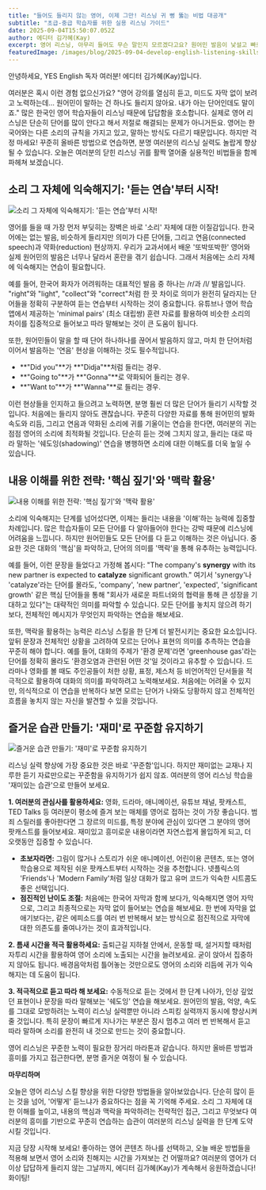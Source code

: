 ```yaml
---
title: "들어도 들리지 않는 영어, 이제 그만! 리스닝 귀 뻥 뚫는 비법 대공개"
subtitle: "초급-중급 학습자를 위한 실용 리스닝 가이드"
date: 2025-09-04T15:50:07.052Z
author: 에디터 김가혜(Kay)
excerpt: 영어 리스닝, 아무리 들어도 무슨 말인지 모르겠다고요? 원어민 발음이 낯설고 빠르게 느껴져 좌절하고 있다면 이 글을 주목하세요. 소리부터 내용 이해까지, 리스닝 스킬을 효과적으로 향상시킬 수 있는 실용적인 방법들을 알려드립니다.
featuredImage: /images/blog/2025-09-04-develop-english-listening-skills.jpg
---
```


안녕하세요, YES English 독자 여러분! 에디터 김가혜(Kay)입니다.

여러분은 혹시 이런 경험 없으신가요? "영어 강의를 열심히 듣고, 미드도 자막 없이 보려고 노력하는데… 원어민이 말하는 건 하나도 들리지 않아요. 내가 아는 단어인데도 말이죠." 많은 한국인 영어 학습자들이 리스닝 때문에 답답함을 호소합니다. 실제로 영어 리스닝은 단순히 단어를 많이 안다고 해서 저절로 해결되는 문제가 아니거든요. 영어는 한국어와는 다른 소리의 규칙을 가지고 있고, 말하는 방식도 다르기 때문입니다. 하지만 걱정 마세요! 꾸준히 올바른 방법으로 연습하면, 분명 여러분의 리스닝 실력도 놀랍게 향상될 수 있습니다. 오늘은 여러분의 닫힌 리스닝 귀를 활짝 열어줄 실용적인 비법들을 함께 파헤쳐 보겠습니다.

## 소리 그 자체에 익숙해지기: '듣는 연습'부터 시작!

![소리 그 자체에 익숙해지기: '듣는 연습'부터 시작!](/images/blog/2025-09-04-develop-english-listening-skills-h2-1.jpg)

영어를 들을 때 가장 먼저 부딪히는 장벽은 바로 '소리' 자체에 대한 이질감입니다. 한국어에는 없는 발음, 비슷하게 들리지만 의미가 다른 단어들, 그리고 연음(connected speech)과 약화(reduction) 현상까지. 우리가 교과서에서 배운 '또박또박한' 영어와 실제 원어민의 발음은 너무나 달라서 혼란을 겪기 쉽습니다. 그래서 처음에는 소리 자체에 익숙해지는 연습이 필요합니다.

예를 들어, 한국어 화자가 어려워하는 대표적인 발음 중 하나는 /r/과 /l/ 발음입니다. "right"와 "light", "collect"와 "correct"처럼 한 끗 차이로 의미가 완전히 달라지는 단어들을 정확히 구분하여 듣는 연습부터 시작하는 것이 중요합니다. 유튜브나 영어 학습 앱에서 제공하는 'minimal pairs' (최소 대립쌍) 훈련 자료를 활용하여 비슷한 소리의 차이를 집중적으로 들어보고 따라 말해보는 것이 큰 도움이 됩니다.

또한, 원어민들이 말을 할 때 단어 하나하나를 끊어서 발음하지 않고, 마치 한 단어처럼 이어서 발음하는 '연음' 현상을 이해하는 것도 필수적입니다.
*   **"Did you"**가 **"Didja"**처럼 들리는 경우.
*   **"Going to"**가 **"Gonna"**로 약화되어 들리는 경우.
*   **"Want to"**가 **"Wanna"**로 들리는 경우.

이런 현상들을 인지하고 들으려고 노력하면, 분명 훨씬 더 많은 단어가 들리기 시작할 것입니다. 처음에는 들리지 않아도 괜찮습니다. 꾸준히 다양한 자료를 통해 원어민의 발화 속도와 리듬, 그리고 연음과 약화된 소리에 귀를 기울이는 연습을 한다면, 여러분의 귀는 점점 영어의 소리에 최적화될 것입니다. 단순히 듣는 것에 그치지 않고, 들리는 대로 따라 말하는 '쉐도잉(shadowing)' 연습을 병행하면 소리에 대한 이해도를 더욱 높일 수 있습니다.

## 내용 이해를 위한 전략: '핵심 짚기'와 '맥락 활용'

![내용 이해를 위한 전략: '핵심 짚기'와 '맥락 활용'](/images/blog/2025-09-04-develop-english-listening-skills-h2-2.jpg)

소리에 익숙해지는 단계를 넘어섰다면, 이제는 들리는 내용을 '이해'하는 능력에 집중할 차례입니다. 많은 학습자들이 모든 단어를 다 알아들어야 한다는 강박 때문에 리스닝에 어려움을 느낍니다. 하지만 원어민들도 모든 단어를 다 듣고 이해하는 것은 아닙니다. 중요한 것은 대화의 '핵심'을 파악하고, 단어의 의미를 '맥락'을 통해 유추하는 능력입니다.

예를 들어, 이런 문장을 들었다고 가정해 봅시다: "The company's **synergy** with its new partner is expected to **catalyze** significant growth." 여기서 'synergy'나 'catalyze'라는 단어를 몰라도, 'company', 'new partner', 'expected', 'significant growth' 같은 핵심 단어들을 통해 "회사가 새로운 파트너와의 협력을 통해 큰 성장을 기대하고 있다"는 대략적인 의미를 파악할 수 있습니다. 모든 단어를 놓치지 않으려 하기보다, 전체적인 메시지가 무엇인지 파악하는 연습을 해보세요.

또한, 맥락을 활용하는 능력은 리스닝 스킬을 한 단계 더 발전시키는 중요한 요소입니다. 앞뒤 문장과 전체적인 상황을 고려하여 모르는 단어나 표현의 의미를 추측하는 연습을 꾸준히 해야 합니다. 예를 들어, 대화의 주제가 '환경 문제'라면 'greenhouse gas'라는 단어를 정확히 몰라도 '환경오염과 관련된 어떤 것'일 것이라고 유추할 수 있습니다. 드라마나 영화를 볼 때도 주인공들이 처한 상황, 표정, 제스처 등 비언어적인 단서들을 적극적으로 활용하여 대화의 의미를 파악하려고 노력해보세요. 처음에는 어려울 수 있지만, 의식적으로 이 연습을 반복하다 보면 모르는 단어가 나와도 당황하지 않고 전체적인 흐름을 놓치지 않는 자신을 발견할 수 있을 것입니다.

## 즐거운 습관 만들기: '재미'로 꾸준함 유지하기

![즐거운 습관 만들기: '재미'로 꾸준함 유지하기](/images/blog/2025-09-04-develop-english-listening-skills-h2-3.jpg)

리스닝 실력 향상에 가장 중요한 것은 바로 '꾸준함'입니다. 하지만 재미없는 교재나 지루한 듣기 자료만으로는 꾸준함을 유지하기가 쉽지 않죠. 여러분의 영어 리스닝 학습을 '재미있는 습관'으로 만들어 보세요.

**1. 여러분의 관심사를 활용하세요:**
영화, 드라마, 애니메이션, 유튜브 채널, 팟캐스트, TED Talks 등 여러분이 평소에 즐겨 보는 매체를 영어로 접하는 것이 가장 좋습니다. 범죄 스릴러를 좋아한다면 그 장르의 미드를, 특정 분야에 관심이 있다면 그 분야의 영어 팟캐스트를 들어보세요. 재미있고 흥미로운 내용이라면 자연스럽게 몰입하게 되고, 더 오랫동안 집중할 수 있습니다.

*   **초보자라면:** 그림이 많거나 스토리가 쉬운 애니메이션, 어린이용 콘텐츠, 또는 영어 학습용으로 제작된 쉬운 팟캐스트부터 시작하는 것을 추천합니다. 넷플릭스의 'Friends'나 'Modern Family'처럼 일상 대화가 많고 유머 코드가 익숙한 시트콤도 좋은 선택입니다.
*   **점진적인 난이도 조절:** 처음에는 한국어 자막과 함께 보다가, 익숙해지면 영어 자막으로, 그리고 최종적으로는 자막 없이 들어보는 연습을 해보세요. 한 번에 자막을 없애기보다는, 같은 에피소드를 여러 번 반복해서 보는 방식으로 점진적으로 자막에 대한 의존도를 줄여나가는 것이 효과적입니다.

**2. 틈새 시간을 적극 활용하세요:**
출퇴근길 지하철 안에서, 운동할 때, 설거지할 때처럼 자투리 시간을 활용하여 영어 소리에 노출되는 시간을 늘려보세요. 굳이 앉아서 집중하지 않아도 됩니다. 배경음악처럼 틀어놓는 것만으로도 영어의 소리와 리듬에 귀가 익숙해지는 데 도움이 됩니다.

**3. 적극적으로 듣고 따라 해 보세요:**
수동적으로 듣는 것에서 한 단계 나아가, 인상 깊었던 표현이나 문장을 따라 말해보는 '쉐도잉' 연습을 해보세요. 원어민의 발음, 억양, 속도를 그대로 모방하려는 노력이 리스닝 실력뿐만 아니라 스피킹 실력까지 동시에 향상시켜 줄 것입니다. 특히 문장이 빠르게 지나가는 부분은 잠시 멈추고 여러 번 반복해서 듣고 따라 말하며 소리를 완전히 내 것으로 만드는 것이 중요합니다.

영어 리스닝은 꾸준한 노력이 필요한 장거리 마라톤과 같습니다. 하지만 올바른 방법과 흥미를 가지고 접근한다면, 분명 즐거운 여정이 될 수 있습니다.

**마무리하며**

오늘은 영어 리스닝 스킬 향상을 위한 다양한 방법들을 알아보았습니다. 단순히 많이 듣는 것을 넘어, '어떻게' 듣느냐가 중요하다는 점을 꼭 기억해 주세요. 소리 그 자체에 대한 이해를 높이고, 내용의 핵심과 맥락을 파악하려는 전략적인 접근, 그리고 무엇보다 여러분의 흥미를 기반으로 꾸준히 연습하는 습관이 여러분의 리스닝 실력을 한 단계 도약시킬 것입니다.

지금 당장 시작해 보세요! 좋아하는 영어 콘텐츠 하나를 선택하고, 오늘 배운 방법들을 적용해 보면서 영어 소리와 친해지는 시간을 가져보는 건 어떨까요? 여러분의 영어가 더 이상 답답하게 들리지 않는 그날까지, 에디터 김가혜(Kay)가 계속해서 응원하겠습니다! 화이팅!